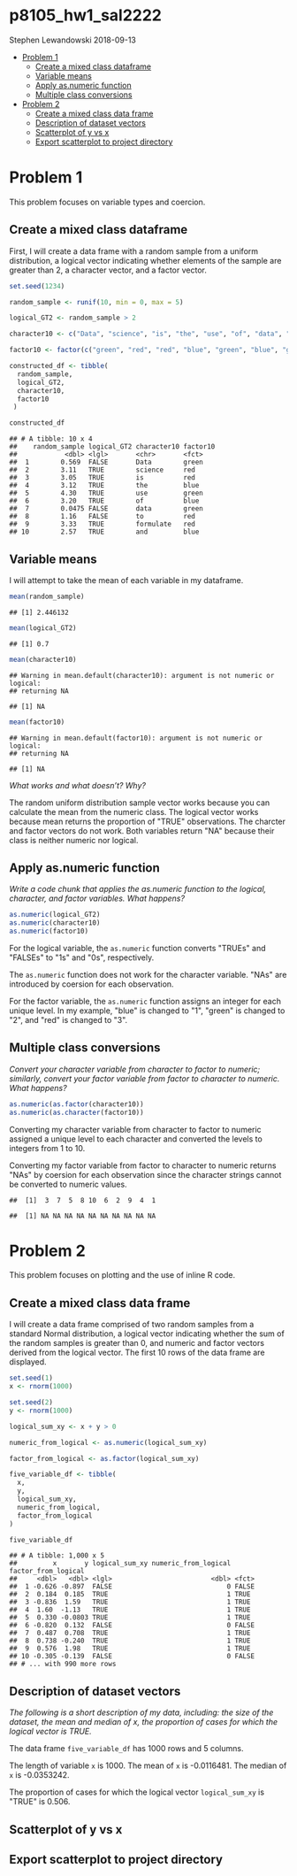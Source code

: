 p8105\_hw1\_sal2222
================
Stephen Lewandowski
2018-09-13

-   [Problem 1](#problem-1)
    -   [Create a mixed class dataframe](#create-a-mixed-class-dataframe)
    -   [Variable means](#variable-means)
    -   [Apply as.numeric function](#apply-as.numeric-function)
    -   [Multiple class conversions](#multiple-class-conversions)
-   [Problem 2](#problem-2)
    -   [Create a mixed class data frame](#create-a-mixed-class-data-frame)
    -   [Description of dataset vectors](#description-of-dataset-vectors)
    -   [Scatterplot of y vs x](#scatterplot-of-y-vs-x)
    -   [Export scatterplot to project directory](#export-scatterplot-to-project-directory)

Problem 1
=========

This problem focuses on variable types and coercion.

Create a mixed class dataframe
------------------------------

First, I will create a data frame with a random sample from a uniform distribution, a logical vector indicating whether elements of the sample are greater than 2, a character vector, and a factor vector.

``` r
set.seed(1234)

random_sample <- runif(10, min = 0, max = 5)

logical_GT2 <- random_sample > 2

character10 <- c("Data", "science", "is", "the", "use", "of", "data", "to", "formulate", "and")

factor10 <- factor(c("green", "red", "red", "blue", "green", "blue", "green", "red", "red", "blue"))

constructed_df <- tibble(
  random_sample,
  logical_GT2,
  character10, 
  factor10
 )

constructed_df
```

    ## # A tibble: 10 x 4
    ##    random_sample logical_GT2 character10 factor10
    ##            <dbl> <lgl>       <chr>       <fct>   
    ##  1        0.569  FALSE       Data        green   
    ##  2        3.11   TRUE        science     red     
    ##  3        3.05   TRUE        is          red     
    ##  4        3.12   TRUE        the         blue    
    ##  5        4.30   TRUE        use         green   
    ##  6        3.20   TRUE        of          blue    
    ##  7        0.0475 FALSE       data        green   
    ##  8        1.16   FALSE       to          red     
    ##  9        3.33   TRUE        formulate   red     
    ## 10        2.57   TRUE        and         blue

Variable means
--------------

I will attempt to take the mean of each variable in my dataframe.

``` r
mean(random_sample)
```

    ## [1] 2.446132

``` r
mean(logical_GT2)
```

    ## [1] 0.7

``` r
mean(character10)
```

    ## Warning in mean.default(character10): argument is not numeric or logical:
    ## returning NA

    ## [1] NA

``` r
mean(factor10)
```

    ## Warning in mean.default(factor10): argument is not numeric or logical:
    ## returning NA

    ## [1] NA

*What works and what doesn’t? Why?*

The random uniform distribution sample vector works because you can calculate the mean from the numeric class. The logical vector works because mean returns the proportion of "TRUE" observations. The charcter and factor vectors do not work. Both variables return "NA" because their class is neither numeric nor logical.

Apply as.numeric function
-------------------------

*Write a code chunk that applies the as.numeric function to the logical, character, and factor variables. What happens?*

``` r
as.numeric(logical_GT2)
as.numeric(character10)
as.numeric(factor10)
```

For the logical variable, the `as.numeric` function converts "TRUEs" and "FALSEs" to "1s" and "0s", respectively.

The `as.numeric` function does not work for the character variable. "NAs" are introduced by coersion for each observation.

For the factor variable, the `as.numeric` function assigns an integer for each unique level. In my example, "blue" is changed to "1", "green" is changed to "2", and "red" is changed to "3".

Multiple class conversions
--------------------------

*Convert your character variable from character to factor to numeric; similarly, convert your factor variable from factor to character to numeric. What happens?*

``` r
as.numeric(as.factor(character10))
as.numeric(as.character(factor10))
```

Converting my character variable from character to factor to numeric assigned a unique level to each character and converted the levels to integers from 1 to 10.

Converting my factor variable from factor to character to numeric returns "NAs" by coersion for each observation since the character strings cannot be converted to numeric values.

    ##  [1]  3  7  5  8 10  6  2  9  4  1

    ##  [1] NA NA NA NA NA NA NA NA NA NA

Problem 2
=========

This problem focuses on plotting and the use of inline R code.

Create a mixed class data frame
-------------------------------

I will create a data frame comprised of two random samples from a standard Normal distribution, a logical vector indicating whether the sum of the random samples is greater than 0, and numeric and factor vectors derived from the logical vector. The first 10 rows of the data frame are displayed.

``` r
set.seed(1)
x <- rnorm(1000)

set.seed(2)
y <- rnorm(1000)

logical_sum_xy <- x + y > 0

numeric_from_logical <- as.numeric(logical_sum_xy)

factor_from_logical <- as.factor(logical_sum_xy)

five_variable_df <- tibble(
  x,
  y,
  logical_sum_xy,
  numeric_from_logical,
  factor_from_logical
)

five_variable_df
```

    ## # A tibble: 1,000 x 5
    ##         x       y logical_sum_xy numeric_from_logical factor_from_logical
    ##     <dbl>   <dbl> <lgl>                         <dbl> <fct>              
    ##  1 -0.626 -0.897  FALSE                             0 FALSE              
    ##  2  0.184  0.185  TRUE                              1 TRUE               
    ##  3 -0.836  1.59   TRUE                              1 TRUE               
    ##  4  1.60  -1.13   TRUE                              1 TRUE               
    ##  5  0.330 -0.0803 TRUE                              1 TRUE               
    ##  6 -0.820  0.132  FALSE                             0 FALSE              
    ##  7  0.487  0.708  TRUE                              1 TRUE               
    ##  8  0.738 -0.240  TRUE                              1 TRUE               
    ##  9  0.576  1.98   TRUE                              1 TRUE               
    ## 10 -0.305 -0.139  FALSE                             0 FALSE              
    ## # ... with 990 more rows

Description of dataset vectors
------------------------------

*The following is a short description of my data, including: the size of the dataset, the mean and median of x, the proportion of cases for which the logical vector is TRUE.*

The data frame `five_variable_df` has 1000 rows and 5 columns.

The length of variable `x` is 1000. The mean of `x` is -0.0116481. The median of `x` is -0.0353242.

The proportion of cases for which the logical vector `logical_sum_xy` is "TRUE" is 0.506.

Scatterplot of y vs x
---------------------

Export scatterplot to project directory
---------------------------------------
